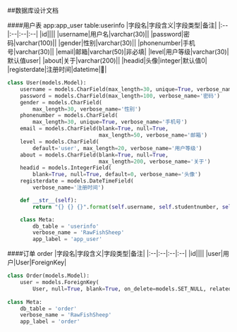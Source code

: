 ##数据库设计文档

####用户表 app:app_user table:userinfo
|字段名|字段含义|字段类型|备注|
|:--|:--|:--|:--|
|id||||
|username|用户名|varchar(30)||
|password|密码|varchar(100)||
|gender|性别|varchar(30)||
|phonenumber|手机号|varchar(30)||
|email|邮箱|varchar(50)|非必填|
|level|用户等级|varchar(30)|默认值user|
|about|关于|varchar(200)||
|headid|头像|integer|默认值0|
|registerdate|注册时间|datetime||

~~~python
class User(models.Model):
    username = models.CharField(max_length=30, unique=True, verbose_name='用户名')
    password = models.CharField(max_length=100, verbose_name='密码')
    gender = models.CharField(
        max_length=30, verbose_name='性别')
    phonenumber = models.CharField(
        max_length=30, unique=True, verbose_name='手机号')
    email = models.CharField(blank=True, null=True,
                             max_length=50, verbose_name='邮箱')
    level = models.CharField(
        default='user', max_length=20, verbose_name='用户等级')
    about = models.CharField(blank=True, null=True,
                             max_length=200, verbose_name='关于')
    headid = models.IntegerField(
        blank=True, null=True, default=0, verbose_name='头像')
    registerdate = models.DateTimeField(
        verbose_name='注册时间')

    def __str__(self):
        return "{} {} {}".format(self.username, self.studentnumber, self.phonenumber)

    class Meta:
        db_table = 'userinfo'
        verbose_name = 'RawFishSheep'
        app_label = 'app_user'
~~~



####订单 order
|字段名|字段含义|字段类型|备注|
|:--|:--|:--|:--|
|id||||
|user|用户|User|ForeignKey|




~~~python
class Order(models.Model):
    user = models.ForeignKey(
        User, null=True, blank=True, on_delete=models.SET_NULL, related_name='order_by_order')
    
class Meta:
    db_table = 'order'
    verbose_name = 'RawFishSheep'
    app_label = 'order'
~~~